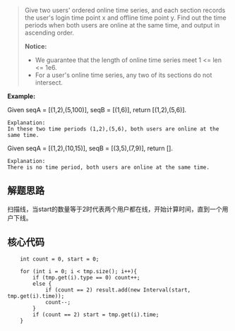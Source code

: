 > Give two users' ordered online time series, and each section records the user's login time point x and offline time point y. Find out the time periods when both users are online at the same time, and output in ascending order.
>
> **Notice:** 
> + We guarantee that the length of online time series meet 1 <= len <= 1e6.
> + For a user's online time series, any two of its sections do not intersect.

**Example:** 

Given seqA = [(1,2),(5,100)], seqB = [(1,6)], return [(1,2),(5,6)].

    Explanation:
    In these two time periods (1,2),(5,6), both users are online at the same time.

Given seqA = [(1,2),(10,15)], seqB = [(3,5),(7,9)], return [].

    Explanation:
    There is no time period, both users are online at the same time.

## 解题思路

扫描线，当start的数量等于2时代表两个用户都在线，开始计算时间，直到一个用户下线。

## 核心代码

        int count = 0, start = 0;
        
        for (int i = 0; i < tmp.size(); i++){
            if (tmp.get(i).type == 0) count++;
            else {
                if (count == 2) result.add(new Interval(start, tmp.get(i).time));
                count--;
            }
            if (count == 2) start = tmp.get(i).time;
        }



